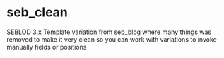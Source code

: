 seb_clean
=========

SEBLOD 3.x Template variation from seb_blog where many things was removed to make it very clean so you can work with variations to invoke manually fields or positions

